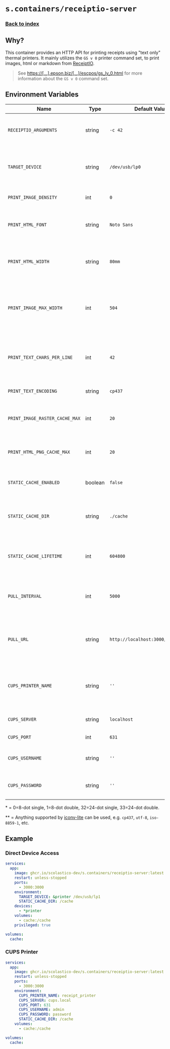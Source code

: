 # `s.containers/receiptio-server`

### [Back to index](../../README.md)

## Why?

This container provides an HTTP API for printing receipts using "text only" thermal printers.
It mainly utilizes the `GS v 0` printer command set, to print images, html or markdown from [ReceiptIO](https://github.com/receiptline/receiptio).

> See [https://[...].epson.biz/[...]/escpos/gs_lv_0.html](https://download4.epson.biz/sec_pubs/pos/reference_en/escpos/gs_lv_0.html) for more information about the `GS v 0` command set.

## Environment Variables

| Name                           | Type    | Default Value                      | Description                                                                       |
|--------------------------------|---------|------------------------------------|-----------------------------------------------------------------------------------|
| `RECEIPTIO_ARGUMENTS`          | string  | `-c 42`                            | Arguments for ReceiptIO, e.g. `-c 42` for 42 characters per line.                 |
| `TARGET_DEVICE`                | string  | `/dev/usb/lp0`                     | Target device for printing, only supporting file paths from linux.                |
| `PRINT_IMAGE_DENSITY`          | int     | `0`                                | Density for printed images.\*                                                     |
| `PRINT_HTML_FONT`              | string  | `Noto Sans`                        | Font for HTML printing, anything from Google Fonts.                               |
| `PRINT_HTML_WIDTH`             | string  | `80mm`                             | Width for HTML printing. Supports CSS width values, e.g. `80mm`.                  |
| `PRINT_IMAGE_MAX_WIDTH`        | int     | `504`                              | Maximum width for image printing in dots. See printer manual for details.         |
| `PRINT_TEXT_CHARS_PER_LINE`    | int     | `42`                               | Characters per line feed directly printing text without the `GS v 0` command set. |
| `PRINT_TEXT_ENCODING`          | string  | `cp437`                            | Encoding for text printing.\*\*                                                   |
| `PRINT_IMAGE_RASTER_CACHE_MAX` | int     | `20`                               | Maximum number of image rasters to keep in the cache.                             |
| `PRINT_HTML_PNG_CACHE_MAX`     | int     | `20`                               | Maximum number of HTML PNGs to keep in the cache.                                 |
| `STATIC_CACHE_ENABLED`         | boolean | `false`                            | Enable file, instead of in-memory caching.                                        |
| `STATIC_CACHE_DIR`             | string  | `./cache`                          | Directory for static cache files. Must be writable by the container user.         |
| `STATIC_CACHE_LIFETIME`        | int     | `604800`                           | Lifetime of static cache files in seconds (default: 7 days).                      |
| `PULL_INTERVAL`                | int     | `5000`                             | Interval in milliseconds to pull new print jobs from the queue.                   |
| `PULL_URL`                     | string  | `http://localhost:3000/print/pull` | URL to pull print jobs from. This should be the URL of the queue service.         |
| `CUPS_PRINTER_NAME`            | string  | `''`                               | CUPS printer name. If set, printing will use CUPS instead of direct device access.|
| `CUPS_SERVER`                  | string  | `localhost`                        | CUPS server hostname or IP address.                                               |
| `CUPS_PORT`                    | int     | `631`                              | CUPS server port.                                                                  |
| `CUPS_USERNAME`                | string  | `''`                               | CUPS username for authentication (optional).                                      |
| `CUPS_PASSWORD`                | string  | `''`                               | CUPS password for authentication (optional).                                      |

\* = 0=8-dot single, 1=8-dot double, 32=24-dot single, 33=24-dot double.

\*\* =  Anything supported by [iconv-lite](https://www.npmjs.com/package/iconv-lite) can be used, e.g. `cp437`, `utf-8`, `iso-8859-1`, etc.

## Example

### Direct Device Access

```yml
services:
  app:
    image: ghcr.io/scolastico-dev/s.containers/receiptio-server:latest
    restart: unless-stopped
    ports:
      - 3000:3000
    environment:
      TARGET_DEVICE: &printer /dev/usb/lp1
      STATIC_CACHE_DIR: /cache
    devices:
      - *printer
    volumes:
      - cache:/cache
    privileged: true

volumes:
  cache:
```

### CUPS Printer

```yml
services:
  app:
    image: ghcr.io/scolastico-dev/s.containers/receiptio-server:latest
    restart: unless-stopped
    ports:
      - 3000:3000
    environment:
      CUPS_PRINTER_NAME: receipt_printer
      CUPS_SERVER: cups.local
      CUPS_PORT: 631
      CUPS_USERNAME: admin
      CUPS_PASSWORD: password
      STATIC_CACHE_DIR: /cache
    volumes:
      - cache:/cache

volumes:
  cache:
```
